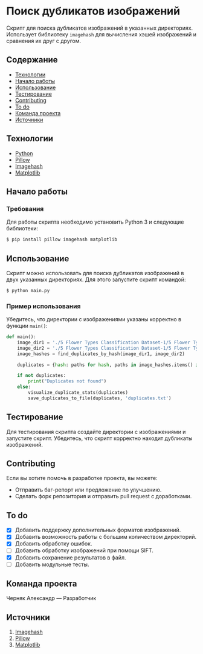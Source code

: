 # Поиск дубликатов изображений

Скрипт для поиска дубликатов изображений в указанных директориях. Использует библиотеку `imagehash` для вычисления хэшей изображений и сравнения их друг с другом.

## Содержание
- [Технологии](#технологии)
- [Начало работы](#начало-работы)
- [Использование](#использование)
- [Тестирование](#тестирование)
- [Contributing](#contributing)
- [To do](#to-do)
- [Команда проекта](#команда-проекта)
- [Источники](#источники)

## Технологии
- [Python](https://www.python.org/)
- [Pillow](https://python-pillow.org/)
- [Imagehash](https://github.com/JohannesBuchner/imagehash)
- [Matplotlib](https://matplotlib.org/)

## Начало работы

### Требования
Для работы скрипта необходимо установить Python 3 и следующие библиотеки:

```sh
$ pip install pillow imagehash matplotlib
```

## Использование
Скрипт можно использовать для поиска дубликатов изображений в двух указанных директориях. Для этого запустите скрипт командой:
    
```sh
$ python main.py
```

### Пример использования
Убедитесь, что директории с изображениями указаны корректно в функции `main()`:

```python
def main():
    image_dir1 = './5 Flower Types Classification Dataset-1/5 Flower Types Classification Dataset/Lilly'
    image_dir2 = './5 Flower Types Classification Dataset-1/5 Flower Types Classification Dataset/Lotus'
    image_hashes = find_duplicates_by_hash(image_dir1, image_dir2)

    duplicates = {hash: paths for hash, paths in image_hashes.items() if len(paths) > 1}

    if not duplicates:
        print("Duplicates not found")
    else:
        visualize_duplicate_stats(duplicates)
        save_duplicates_to_file(duplicates, 'duplicates.txt')
```

## Тестирование
Для тестирования скрипта создайте директории с изображениями и запустите скрипт. Убедитесь, что скрипт корректно находит дубликаты изображений.

## Contributing
Если вы хотите помочь в разработке проекта, вы можете:

* Отправить баг-репорт или предложение по улучшению.
* Сделать форк репозитория и отправить pull request с доработками.

## To do
- [x] Добавить поддержку дополнительных форматов изображений.
- [x] Добавить возможность работы с большим количеством директорий.
- [x] Добавить обработку ошибок.
- [ ] Добавить обработку изображений при помощи SIFT.
- [x] Добавить сохранение результатов в файл.
- [ ] Добавить модульные тесты.

## Команда проекта
Черняк Александр — Разработчик

## Источники
1. [Imagehash](https://github.com/JohannesBuchner/imagehash)
2. [Pillow](https://python-pillow.org/)
3. [Matplotlib](https://matplotlib.org/)